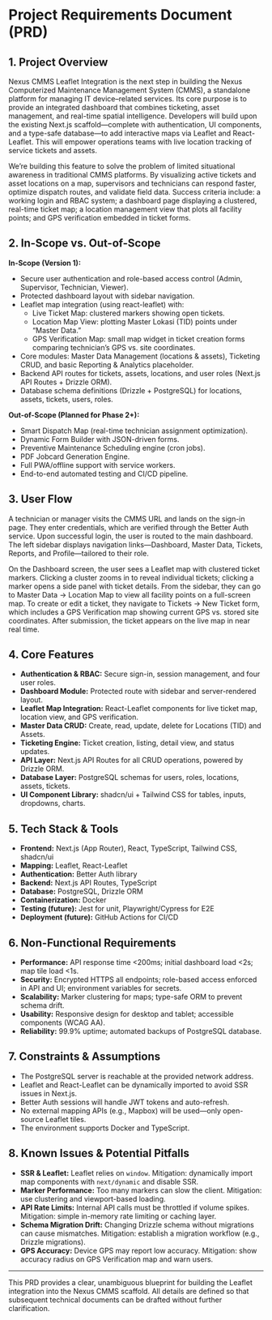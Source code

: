 # Project Requirements Document (PRD)

## 1. Project Overview

Nexus CMMS Leaflet Integration is the next step in building the Nexus Computerized Maintenance Management System (CMMS), a standalone platform for managing IT device–related services. Its core purpose is to provide an integrated dashboard that combines ticketing, asset management, and real-time spatial intelligence. Developers will build upon the existing Next.js scaffold—complete with authentication, UI components, and a type-safe database—to add interactive maps via Leaflet and React-Leaflet. This will empower operations teams with live location tracking of service tickets and assets.

We’re building this feature to solve the problem of limited situational awareness in traditional CMMS platforms. By visualizing active tickets and asset locations on a map, supervisors and technicians can respond faster, optimize dispatch routes, and validate field data. Success criteria include: a working login and RBAC system; a dashboard page displaying a clustered, real-time ticket map; a location management view that plots all facility points; and GPS verification embedded in ticket forms.

## 2. In-Scope vs. Out-of-Scope

**In-Scope (Version 1):**
- Secure user authentication and role-based access control (Admin, Supervisor, Technician, Viewer).
- Protected dashboard layout with sidebar navigation.
- Leaflet map integration (using react-leaflet) with:
  - Live Ticket Map: clustered markers showing open tickets.
  - Location Map View: plotting Master Lokasi (TID) points under “Master Data.”
  - GPS Verification Map: small map widget in ticket creation forms comparing technician’s GPS vs. site coordinates.
- Core modules: Master Data Management (locations & assets), Ticketing CRUD, and basic Reporting & Analytics placeholder.
- Backend API routes for tickets, assets, locations, and user roles (Next.js API Routes + Drizzle ORM).
- Database schema definitions (Drizzle + PostgreSQL) for locations, assets, tickets, users, roles.

**Out-of-Scope (Planned for Phase 2+):**
- Smart Dispatch Map (real-time technician assignment optimization).
- Dynamic Form Builder with JSON-driven forms.
- Preventive Maintenance Scheduling engine (cron jobs).
- PDF Jobcard Generation Engine.
- Full PWA/offline support with service workers.
- End-to-end automated testing and CI/CD pipeline.

## 3. User Flow

A technician or manager visits the CMMS URL and lands on the sign-in page. They enter credentials, which are verified through the Better Auth service. Upon successful login, the user is routed to the main dashboard. The left sidebar displays navigation links—Dashboard, Master Data, Tickets, Reports, and Profile—tailored to their role.

On the Dashboard screen, the user sees a Leaflet map with clustered ticket markers. Clicking a cluster zooms in to reveal individual tickets; clicking a marker opens a side panel with ticket details. From the sidebar, they can go to Master Data → Location Map to view all facility points on a full-screen map. To create or edit a ticket, they navigate to Tickets → New Ticket form, which includes a GPS Verification map showing current GPS vs. stored site coordinates. After submission, the ticket appears on the live map in near real time.

## 4. Core Features

- **Authentication & RBAC:** Secure sign-in, session management, and four user roles.
- **Dashboard Module:** Protected route with sidebar and server-rendered layout.
- **Leaflet Map Integration:** React-Leaflet components for live ticket map, location view, and GPS verification.
- **Master Data CRUD:** Create, read, update, delete for Locations (TID) and Assets.
- **Ticketing Engine:** Ticket creation, listing, detail view, and status updates.
- **API Layer:** Next.js API Routes for all CRUD operations, powered by Drizzle ORM.
- **Database Layer:** PostgreSQL schemas for users, roles, locations, assets, tickets.
- **UI Component Library:** shadcn/ui + Tailwind CSS for tables, inputs, dropdowns, charts.

## 5. Tech Stack & Tools

- **Frontend:** Next.js (App Router), React, TypeScript, Tailwind CSS, shadcn/ui
- **Mapping:** Leaflet, React-Leaflet
- **Authentication:** Better Auth library
- **Backend:** Next.js API Routes, TypeScript
- **Database:** PostgreSQL, Drizzle ORM
- **Containerization:** Docker
- **Testing (future):** Jest for unit, Playwright/Cypress for E2E
- **Deployment (future):** GitHub Actions for CI/CD

## 6. Non-Functional Requirements

- **Performance:** API response time <200ms; initial dashboard load <2s; map tile load <1s.
- **Security:** Encrypted HTTPS all endpoints; role-based access enforced in API and UI; environment variables for secrets.
- **Scalability:** Marker clustering for maps; type-safe ORM to prevent schema drift.
- **Usability:** Responsive design for desktop and tablet; accessible components (WCAG AA).
- **Reliability:** 99.9% uptime; automated backups of PostgreSQL database.

## 7. Constraints & Assumptions

- The PostgreSQL server is reachable at the provided network address.
- Leaflet and React-Leaflet can be dynamically imported to avoid SSR issues in Next.js.
- Better Auth sessions will handle JWT tokens and auto-refresh.
- No external mapping APIs (e.g., Mapbox) will be used—only open-source Leaflet tiles.
- The environment supports Docker and TypeScript.

## 8. Known Issues & Potential Pitfalls

- **SSR & Leaflet:** Leaflet relies on `window`. Mitigation: dynamically import map components with `next/dynamic` and disable SSR.
- **Marker Performance:** Too many markers can slow the client. Mitigation: use clustering and viewport-based loading.
- **API Rate Limits:** Internal API calls must be throttled if volume spikes. Mitigation: simple in-memory rate limiting or caching layer.
- **Schema Migration Drift:** Changing Drizzle schema without migrations can cause mismatches. Mitigation: establish a migration workflow (e.g., Drizzle migrations).
- **GPS Accuracy:** Device GPS may report low accuracy. Mitigation: show accuracy radius on GPS Verification map and warn users.

---

This PRD provides a clear, unambiguous blueprint for building the Leaflet integration into the Nexus CMMS scaffold. All details are defined so that subsequent technical documents can be drafted without further clarification.